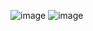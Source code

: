 ![image](https://github.com/ariis11/React-Projects/assets/47053735/cbccf15d-33bd-44de-94de-58fc435ffd66)
![image](https://github.com/ariis11/React-Projects/assets/47053735/217925d1-d13e-40d6-bd74-366d6fb06b8d)
